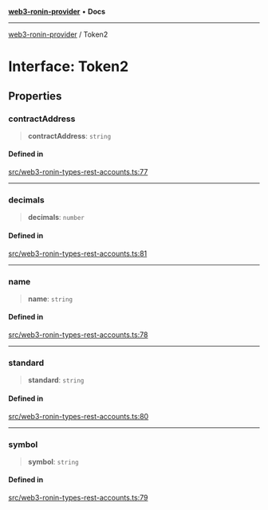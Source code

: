 [**web3-ronin-provider**](../README.md) • **Docs**

***

[web3-ronin-provider](../globals.md) / Token2

# Interface: Token2

## Properties

### contractAddress

> **contractAddress**: `string`

#### Defined in

[src/web3-ronin-types-rest-accounts.ts:77](https://github.com/chuacw/web3-ronin-provider/blob/e9318161fb5ce839bfa5a7cd824e9be03b129c7e/src/web3-ronin-types-rest-accounts.ts#L77)

***

### decimals

> **decimals**: `number`

#### Defined in

[src/web3-ronin-types-rest-accounts.ts:81](https://github.com/chuacw/web3-ronin-provider/blob/e9318161fb5ce839bfa5a7cd824e9be03b129c7e/src/web3-ronin-types-rest-accounts.ts#L81)

***

### name

> **name**: `string`

#### Defined in

[src/web3-ronin-types-rest-accounts.ts:78](https://github.com/chuacw/web3-ronin-provider/blob/e9318161fb5ce839bfa5a7cd824e9be03b129c7e/src/web3-ronin-types-rest-accounts.ts#L78)

***

### standard

> **standard**: `string`

#### Defined in

[src/web3-ronin-types-rest-accounts.ts:80](https://github.com/chuacw/web3-ronin-provider/blob/e9318161fb5ce839bfa5a7cd824e9be03b129c7e/src/web3-ronin-types-rest-accounts.ts#L80)

***

### symbol

> **symbol**: `string`

#### Defined in

[src/web3-ronin-types-rest-accounts.ts:79](https://github.com/chuacw/web3-ronin-provider/blob/e9318161fb5ce839bfa5a7cd824e9be03b129c7e/src/web3-ronin-types-rest-accounts.ts#L79)
